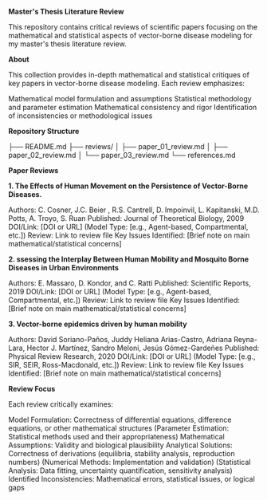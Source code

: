 **Master's Thesis Literature Review**

This repository contains critical reviews of scientific papers focusing on the mathematical and statistical aspects of vector-borne disease modeling for my master's thesis literature review.

**About**

This collection provides in-depth mathematical and statistical critiques of key papers in vector-borne disease modeling. Each review emphasizes:

Mathematical model formulation and assumptions
Statistical methodology and parameter estimation
Mathematical consistency and rigor
Identification of inconsistencies or methodological issues

**Repository Structure**

├── README.md
├── reviews/
│   ├── paper_01_review.md
│   ├── paper_02_review.md
│   └── paper_03_review.md
└── references.md

**Paper Reviews**

**1. The Effects of Human Movement on the Persistence of Vector-Borne Diseases.**

Authors: C. Cosner, J.C. Beier , R.S. Cantrell, D. Impoinvil, L. Kapitanski, M.D. Potts, A. Troyo, S. Ruan
Published: Journal of Theoretical Biology, 2009
DOI/Link: [DOI or URL]
(Model Type: [e.g., Agent-based, Compartmental, etc.])
Review: Link to review file
Key Issues Identified: [Brief note on main mathematical/statistical concerns]

**2. ssessing the Interplay Between Human Mobility and Mosquito Borne Diseases in Urban Environments**

Authors: E. Massaro, D. Kondor, and C. Ratti
Published: Scientific Reports, 2019
DOI/Link: [DOI or URL]
(Model Type: [e.g., Agent-based, Compartmental, etc.])
Review: Link to review file
Key Issues Identified: [Brief note on main mathematical/statistical concerns]


**3. Vector-borne epidemics driven by human mobility**

Authors: David Soriano-Paños, Juddy Heliana Arias-Castro, Adriana Reyna-Lara, Hector J. Martínez, Sandro Meloni, Jesús Gómez-Gardeñes
Published: Physical Review Research, 2020
DOI/Link: [DOI or URL]
(Model Type: [e.g., SIR, SEIR, Ross-Macdonald, etc.])
Review: Link to review file
Key Issues Identified: [Brief note on main mathematical/statistical concerns]


**Review Focus**

Each review critically examines:

Model Formulation: Correctness of differential equations, difference equations, or other mathematical structures
(Parameter Estimation: Statistical methods used and their appropriateness)
Mathematical Assumptions: Validity and biological plausibility
Analytical Solutions: Correctness of derivations (equilibria, stability analysis, reproduction numbers)
(Numerical Methods: Implementation and validation)
(Statistical Analysis: Data fitting, uncertainty quantification, sensitivity analysis)
Identified Inconsistencies: Mathematical errors, statistical issues, or logical gaps


